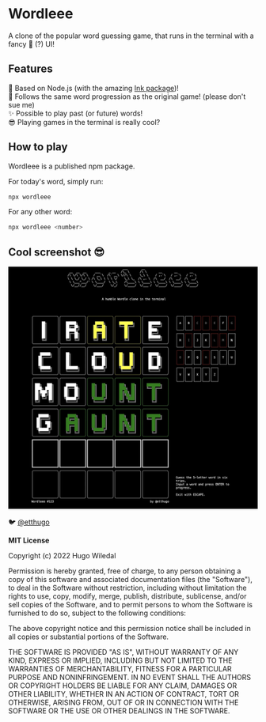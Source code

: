 # Wordleee

A clone of the popular word guessing game, that runs in the terminal with a fancy 🦚 (?) UI!

## Features

🔌 Based on Node.js (with the amazing [Ink package](https://github.com/vadimdemedes/ink))!  
📅 Follows the same word progression as the original game! (please don't sue me)  
✨ Possible to play past (or future) words!  
😎 Playing games in the terminal is really cool?

## How to play

Wordleee is a published npm package.

For today's word, simply run:

```sh
npx wordleee
```

For any other word:

```sh
npx wordleee <number>
```

## Cool screenshot 😎

<img src="misc/screenshot.jpg" alt="screenshot">

🐦 [@etthugo](https://twitter.com/etthugo)

**MIT License**

Copyright (c) 2022 Hugo Wiledal

Permission is hereby granted, free of charge, to any person obtaining a copy
of this software and associated documentation files (the "Software"), to deal
in the Software without restriction, including without limitation the rights
to use, copy, modify, merge, publish, distribute, sublicense, and/or sell
copies of the Software, and to permit persons to whom the Software is
furnished to do so, subject to the following conditions:

The above copyright notice and this permission notice shall be included in all
copies or substantial portions of the Software.

THE SOFTWARE IS PROVIDED "AS IS", WITHOUT WARRANTY OF ANY KIND, EXPRESS OR
IMPLIED, INCLUDING BUT NOT LIMITED TO THE WARRANTIES OF MERCHANTABILITY,
FITNESS FOR A PARTICULAR PURPOSE AND NONINFRINGEMENT. IN NO EVENT SHALL THE
AUTHORS OR COPYRIGHT HOLDERS BE LIABLE FOR ANY CLAIM, DAMAGES OR OTHER
LIABILITY, WHETHER IN AN ACTION OF CONTRACT, TORT OR OTHERWISE, ARISING FROM,
OUT OF OR IN CONNECTION WITH THE SOFTWARE OR THE USE OR OTHER DEALINGS IN THE
SOFTWARE.
